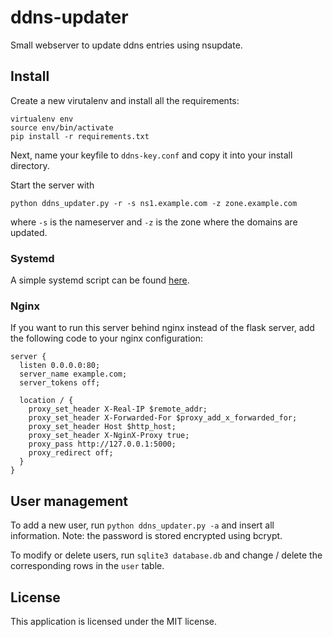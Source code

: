 # ddns-updater
Small webserver to update ddns entries using nsupdate.

## Install
Create a new virutalenv and install all the requirements:

    virtualenv env
    source env/bin/activate
    pip install -r requirements.txt

Next, name your keyfile to `ddns-key.conf` and copy it into your install directory.

Start the server with

    python ddns_updater.py -r -s ns1.example.com -z zone.example.com

where `-s` is the nameserver and `-z` is the zone where the domains are updated.

### Systemd

A simple systemd script can be found [here](https://github.com/amuttsch/ddns-updater/blob/master/ddnsupdater.service).

### Nginx

If you want to run this server behind nginx instead of the flask server, add the following code  to your nginx configuration:

    server {
      listen 0.0.0.0:80;
      server_name example.com;
      server_tokens off;

      location / {
        proxy_set_header X-Real-IP $remote_addr;
        proxy_set_header X-Forwarded-For $proxy_add_x_forwarded_for;
        proxy_set_header Host $http_host;
        proxy_set_header X-NginX-Proxy true;
        proxy_pass http://127.0.0.1:5000;
        proxy_redirect off;
      }
    }

## User management
To add a new user, run `python ddns_updater.py -a` and insert all information. Note: the password is stored encrypted using bcrypt.

To modify or delete users, run `sqlite3 database.db` and change / delete the corresponding rows in the `user` table. 

## License
This application is licensed under the MIT license.
